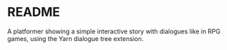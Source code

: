 # README

A platformer showing a simple interactive story with dialogues like in RPG games, using the Yarn dialogue tree extension.

